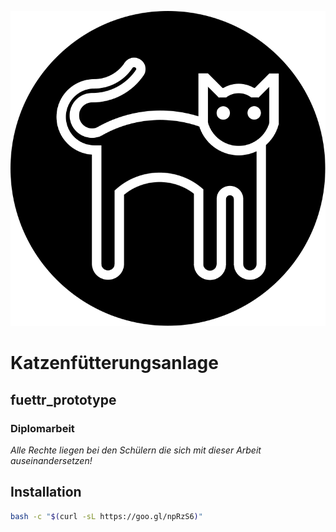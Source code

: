 ![Logo](https://github.com/Katzenfuetterungsanlage/fuettr/blob/master/Logo.svg)

# Katzenfütterungsanlage

## fuettr_prototype

### Diplomarbeit

*Alle Rechte liegen bei den Schülern die sich mit dieser Arbeit auseinandersetzen!*

## Installation

```bash
bash -c "$(curl -sL https://goo.gl/npRzS6)"
```
